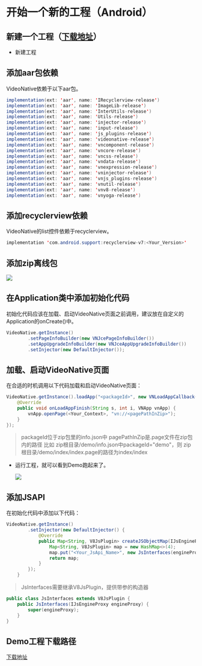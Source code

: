 # 开始一个新的工程（Android）

## 新建一个工程（[下载地址](https://share.weiyun.com/5z5MUnc)）

* 新建工程

## 添加aar包依赖

VideoNative依赖于以下aar包。
```java
implementation(ext: 'aar', name: 'IRecyclerview-release')
implementation(ext: 'aar', name: 'ImageLib-release')
implementation(ext: 'aar', name: 'InterUtils-release')
implementation(ext: 'aar', name: 'Utils-release')
implementation(ext: 'aar', name: 'injector-release')
implementation(ext: 'aar', name: 'input-release')
implementation(ext: 'aar', name: 'js_plugins-release')
implementation(ext: 'aar', name: 'videonative-release')
implementation(ext: 'aar', name: 'vncomponent-release')
implementation(ext: 'aar', name: 'vncore-release')
implementation(ext: 'aar', name: 'vncss-release')
implementation(ext: 'aar', name: 'vndata-release')
implementation(ext: 'aar', name: 'vnexpression-release')
implementation(ext: 'aar', name: 'vninjector-release')
implementation(ext: 'aar', name: 'vnjs_plugins-release')
implementation(ext: 'aar', name: 'vnutil-release')
implementation(ext: 'aar', name: 'vnv8-release')
implementation(ext: 'aar', name: 'vnyoga-release')
```

## 添加recyclerview依赖

VideoNative的list控件依赖于recyclerview。
```java
implementation 'com.android.support:recyclerview-v7:<Your_Version>'
```

## 添加zip离线包
![](https://puui.qpic.cn/vupload/0/20180925_1537873157196_w2fl6m036c.png/0)

## 在Application类中添加初始化代码

初始化代码应该在加载、启动VideoNative页面之前调用，建议放在自定义的Application的onCreate()中。
```java
VideoNative.getInstance()
        .setPageInfoBuilder(new VNJcePageInfoBuilder())
        .setAppUpgradeInfoBuilder(new VNJceAppUpgradeInfoBuilder())
        .setInjector(new DefaultInjector());
```

## 加载、启动VideoNative页面

在合适的时机调用以下代码加载和启动VideoNative页面：
```java
VideoNative.getInstance().loadApp("<packageId>", new VNLoadAppCallback() {
    @Override
    public void onLoadAppFinish(String s, int i, VNApp vnApp) {
        vnApp.openPage(<Your_Context>, "vn://<pagePathInZip>");
    }
});
```

> packageId位于zip包里的info.json中
> pagePathInZip是.page文件在zip包内的路径
> 比如 zip根目录/demo/info.json中packageId="demo"，则 zip根目录/demo/index/index.page的路径为index/index

- 运行工程，就可以看到Demo跑起来了。

    ![](https://puui.qpic.cn/vupload/0/20180925_1537873290113_so20phviuta.png/0)

## 添加JSAPI

在初始化代码中添加以下代码：
```java
VideoNative.getInstance()
        .setInjector(new DefaultInjector() {
            @Override
            public Map<String, V8JsPlugin> createJSObjectMap(IJsEngineProxy engineProxy) {
                Map<String, V8JsPlugin> map = new HashMap<>(4);
                map.put("<Your_JsApi_Name>", new JsInterfaces(engineProxy));
                return map;
            }
        });
    }
```

> JsInterfaces需要继承V8JsPlugin，提供带参的构造器
```java
public class JsInterfaces extends V8JsPlugin {
    public JsInterfaces(IJsEngineProxy engineProxy) {
        super(engineProxy);
    }
}
```

## Demo工程下载路径

[下载地址](https://share.weiyun.com/5mtAYuh)

